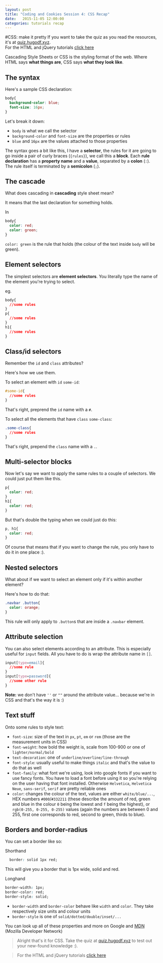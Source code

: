 ```yaml
---
layout: post
title: "Coding and Cookies Session 4: CSS Recap"
date:   2015-11-05 12:00:00
categories: tutorials recap
---
```

#CSS: make it pretty
If you want to take the quiz as you read the resources, it's at [quiz.hugodf.xyz](http://quiz.hugodf.xyz).  
For the HTML and jQuery tutorials [click here](/tutorials/2015/11/05/recap.html)

Cascading Style Sheets or CSS is the styling format of the web. Where HTML says **what things are**, CSS says **what they look like**.

## The syntax
Here's a sample CSS declaration:

```css
body{
  background-color: blue;
  font-size: 16px;
}
```

Let's break it down:  
- `body` is what we call the selector
- `background-color` and `font-size` are the properties or rules
- `blue` and `16px` are the values attached to those properties

The syntax goes a bit like this, I have a **selector**, the rules for it are going to go inside a pair of curly braces (`{rules}`), we call this a **block**. Each **rule declaration** has a **property name** and a **value**, separated by a **colon** (`:`). The rule itself is terminated by a **semicolon** (`;`).

## The cascade
What does cascading in **cascading** style sheet mean?

It means that the last declaration for something holds.

In

```css
body{
  color: red;
  color: green;
}
```

`color: green` is the rule that holds (the colour of the text inside `body` will be green).

## Element selectors

The simplest selectors are **element selectors**. You literally type the name of the element you're trying to select.

eg.

```css
body{
  //some rules
}
p{
  //some rules
}
h1{
  //some rules
}
```

## Class/id selectors

Remember the `id` and `class` attributes?

Here's how we use them.

To select an element with `id` `some-id`:

```css
#some-id{
  //some rules  
}
```

That's right, preprend the `id` name with a `#`.

To select all the elements that have `class` `some-class`:

```css
.some-class{
  //some rules
}
```

That's right, prepend the `class` name with a `.`.

## Multi-selector blocks

Now let's say we want to apply the same rules to a couple of selectors. We could just put them like this.

```css
p{
  color: red;
}
h1{
  color: red;
}
```

But that's double the typing when we could just do this:

```css
p, h1{
  color: red;
}
```

Of course that means that if you want to change the rule, you only have to do it in one place :).

## Nested selectors

What about if we want to select an element only if it's within another element?

Here's how to do that:

```css
.navbar .button{
  color: orange;
}
```

This rule will only apply to `.button`s that are inside a `.navbar` element.

## Attribute selection

You can also select elements according to an attribute. This is especially useful for `input` fields. All you have to do is wrap the attribute name in `[]`.

```css
input[type=email]{
  //some rule
}
input[type=password]{
  //some other rule
}
```

**Note:** we don't have `''` or `""` around the attribute value... because we're in CSS and that's the way it is :)

## Text stuff

Onto some rules to style text:  
- `font-size`: size of the text in `px`, `pt`, `em` or `rem` (those are the measurement units in CSS)  
- `font-weight`: how bold the weight is, scale from 100-900 or one of `lighter/normal/bold`
- `text-decoration`: one of `underline/overline/line-through`  
- `font-style`: usually useful to make things `italic` and that's the value to do that as well  
- `font-family`: what font we're using, look into google fonts if you want to use fancy fonts. You have to load a font before using it so you're relying on the user having that font installed. Otherwise `Helvetica`, `Helvetica Neue`, `sans-serif`, `serif` are pretty reliable ones  
- `color`: changes the colour of the text, values are either `white/blue/...`, HEX numbers `#000`/`#332211` (these describe the amount of red, green and blue in the colour `0` being the lowest and `f` being the highest), or `rgb(0-255, 0-255, 0-255)` values (again the numbers are between 0 and 255, first one corresponds to red, second to green, thirds to blue).

## Borders and border-radius

You can set a border like so:

Shorthand

```css
  border: solid 1px red;
```

This will give you a border that is 1px wide, solid and red.

Longhand

```css
border-width: 1px;
border-color: red;
border-style: solid;
```

- `border-width` and `border-color` behave like `width` and `color`. They take respectively size units and colour units
- `border-style` is one of `solid/dotted/double/inset/...`

You can look up all of these properties and more on Google and [MDN](https://developer.mozilla.org/) (Mozilla Developer Network)
> Alright that's it for CSS. Take the quiz at [quiz.hugodf.xyz](http://quiz.hugodf.xyz) to test out your new-found knowledge :).

>For the HTML and jQuery tutorials [click here](/tutorials/2015/11/05/recap.html)